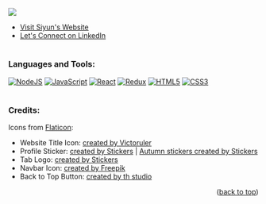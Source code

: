 <p id='readme-top'></p>
<img src='https://media.licdn.com/dms/image/D4E16AQG1gPo0Pi_vrA/profile-displaybackgroundimage-shrink_350_1400/0/1689983049044?e=1714608000&v=beta&t=I-hm501tV__VKWeR2avQ42TXlQpb12ouCo_I69hBETA' />

- [Visit Siyun's Website](https://siyunfeng.vercel.app/)
- [Let's Connect on LinkedIn](https://www.linkedin.com/in/siyunfeng/)

#
### Languages and Tools:
<a href='https://nodejs.org/en' target='_blank'><img alt='NodeJS' src='https://img.shields.io/badge/node.js-6DA55F?style=for-the-badge&logo=node.js&logoColor=white' /></a>
<a href='https://www.javascript.com/' target='_blank'><img alt='JavaScript' src='https://img.shields.io/badge/JavaScript-F7DF1E?logo=javascript&logoColor=black&style=for-the-badge' /></a>
<a href='https://react.dev/' target='_blank'><img alt='React' src='https://img.shields.io/badge/React-61DAFB?logo=react&logoColor=black&style=for-the-badge' /></a>
<a href='https://redux.js.org/' target='_blank'><img alt='Redux' src='https://img.shields.io/badge/redux-%23593d88.svg?style=for-the-badge&logo=redux&logoColor=white' /></a>
<a href='https://html.spec.whatwg.org/' target='_blank'><img alt='HTML5' src='https://img.shields.io/badge/html5-%23E34F26.svg?style=for-the-badge&logo=html5&logoColor=white' /></a>
<a href='https://www.w3.org/TR/CSS/#css' target='_blank'><img alt='CSS3' src='https://img.shields.io/badge/css3-%231572B6.svg?style=for-the-badge&logo=css3&logoColor=white' /></a>

#
### Credits:
Icons from [Flaticon](https://www.flaticon.com/): 
- Website Title Icon: <a href="https://www.flaticon.com/free-icons/woman" title="woman icons">created by Victoruler</a>
- Profile Sticker: <a href="https://www.flaticon.com/free-stickers/profile" title="profile stickers">created by Stickers</a> | 
<a href="https://www.flaticon.com/free-stickers/autumn" title="autumn stickers">Autumn stickers created by Stickers</a>
- Tab Logo: <a href="https://www.flaticon.com/free-stickers/girl" title="girl stickers">created by Stickers</a>
- Navbar Icon: <a href="https://www.flaticon.com/free-icons/mail" title="mail icons">created by Freepik</a>
- Back to Top Button: <a href="https://www.flaticon.com/free-icons/top" title="top icons">created by th studio</a>

<p align="right">(<a href="#readme-top">back to top</a>)</p>

